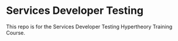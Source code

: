 # Services Developer Testing

This repo is for the Services Developer Testing Hypertheory Training Course.

